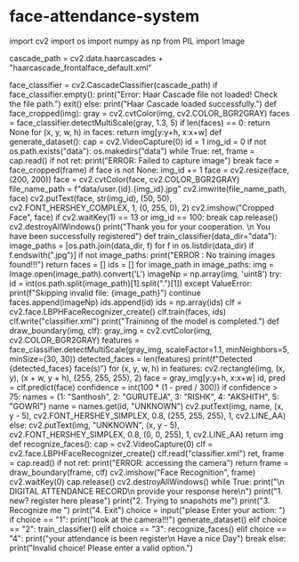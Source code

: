 # face-attendance-system
import cv2
import os
import numpy as np
from PIL import Image


cascade_path = cv2.data.haarcascades + "haarcascade_frontalface_default.xml"

face_classifier = cv2.CascadeClassifier(cascade_path)
if face_classifier.empty():
    print("Error: Haar Cascade file not loaded! Check the file path.")
    exit()
else:
    print("Haar Cascade loaded successfully.")
def face_cropped(img):
    gray = cv2.cvtColor(img, cv2.COLOR_BGR2GRAY)
    faces = face_classifier.detectMultiScale(gray, 1.3, 5)
    if len(faces) == 0:
        return None
    for (x, y, w, h) in faces:
        return img[y:y+h, x:x+w]
def generate_dataset():
    cap = cv2.VideoCapture(0)
    id = 1
    img_id = 0
    if not os.path.exists("data"):
        os.makedirs("data")
    while True:
        ret, frame = cap.read()
        if not ret:
            print("ERROR: Failed to capture image")
            break
        face = face_cropped(frame)
        if face is not None:
            img_id += 1
            face = cv2.resize(face, (200, 200))
            face = cv2.cvtColor(face, cv2.COLOR_BGR2GRAY)
            file_name_path = f"data/user.{id}.{img_id}.jpg"
            cv2.imwrite(file_name_path, face)
            cv2.putText(face, str(img_id), (50, 50), cv2.FONT_HERSHEY_COMPLEX, 1, (0, 255, 0), 2)
            cv2.imshow("Cropped Face", face)
        if cv2.waitKey(1) == 13 or img_id == 100:
            break
    cap.release()
    cv2.destroyAllWindows()
    print("Thank you for your cooperation. \n You have been successfully registered")
def train_classifier(data_dir="data"):
    image_paths = [os.path.join(data_dir, f) for f in os.listdir(data_dir) if f.endswith(".jpg")]
    if not image_paths:
        print("ERROR : No training images found!!!")
        return
    faces = []
    ids = []
    for image_path in image_paths:
        img = Image.open(image_path).convert('L')
        imageNp = np.array(img, 'uint8')
        try:
            id = int(os.path.split(image_path)[1].split(".")[1])
        except ValueError:
            print(f"Skipping invalid file: {image_path}")
            continue
        faces.append(imageNp)
        ids.append(id)
    ids = np.array(ids)
    clf = cv2.face.LBPHFaceRecognizer_create()
    clf.train(faces, ids)
    clf.write("classifier.xml")
    print("Traininng of the model is completed.")
def draw_boundary(img, clf):
    gray_img = cv2.cvtColor(img, cv2.COLOR_BGR2GRAY)
    features = face_classifier.detectMultiScale(gray_img, scaleFactor=1.1, minNeighbors=5, minSize=(30, 30))
    detected_faces = len(features)
    print(f"Detected {detected_faces} face(s)")
    for (x, y, w, h) in features:
        cv2.rectangle(img, (x, y), (x + w, y + h), (255, 255, 255), 2)
        face = gray_img[y:y+h, x:x+w]
        id, pred = clf.predict(face)
        confidence = int(100 * (1 - pred / 300))
        if confidence > 75:
            names = {1: "Santhosh", 2: "GURUTEJA", 3: "RISHK", 4: "AKSHITH", 5: "GOWRI"}
            name = names.get(id, "UNKNOWN")
            cv2.putText(img, name, (x, y - 5), cv2.FONT_HERSHEY_SIMPLEX, 0.8, (255, 255, 255), 1, cv2.LINE_AA)
        else:
            cv2.putText(img, "UNKNOWN", (x, y - 5), cv2.FONT_HERSHEY_SIMPLEX, 0.8, (0, 0, 255), 1, cv2.LINE_AA)
    return img
def recognize_faces():
    cap = cv2.VideoCapture(0)
    clf = cv2.face.LBPHFaceRecognizer_create()
    clf.read("classifier.xml")
    ret, frame = cap.read()
    if not ret:
        print("ERROR: accessing the camera")
        return
    frame = draw_boundary(frame, clf)
    cv2.imshow("Face Recognition", frame)
    cv2.waitKey(0)
    cap.release()
    cv2.destroyAllWindows()
while True:
    print("\n DIGITAL ATTENDANCE RECORD\n provide your response here\n")
    print("1. new? register here please")
    print("2. Trying to snapshots me")
    print("3. Recognize me ")
    print("4. Exit")
    choice = input("please Enter your action: ")
    if choice == "1":
        print("look at the camera!!!")
        generate_dataset()
    elif choice == "2":
        train_classifier()
    elif choice == "3":
        recognize_faces()
    elif choice == "4":
        print("your attendance is been register\n Have a nice Day")
        break
    else:
        print("Invalid choice! Please enter a valid option.")
